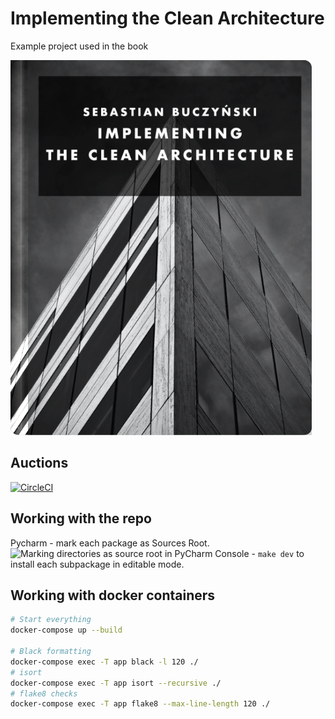 # Implementing the Clean Architecture
Example project used in the book

[![Implementing the Clean Architecture cover](docs/cover.png)](https://leanpub.com/implementing-the-clean-architecture)

## Auctions
[![CircleCI](https://circleci.com/gh/Enforcer/clean-architecture.svg?style=svg)](https://app.circleci.com/pipelines/github/Enforcer/clean-architecture?branch=master)

## Working with the repo
Pycharm - mark each package as Sources Root.
![Marking directories as source root in PyCharm](docs/marking_as_sources_root.png)
Console - `make dev` to install each subpackage in editable mode.

## Working with docker containers
```bash
# Start everything
docker-compose up --build

# Black formatting
docker-compose exec -T app black -l 120 ./
# isort
docker-compose exec -T app isort --recursive ./
# flake8 checks
docker-compose exec -T app flake8 --max-line-length 120 ./
```


